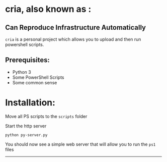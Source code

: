 # cria, also known as :
## Can Reproduce Infrastructure Automatically

`cria` is a personal project which allows you to upload and then run powershell scripts.

## Prerequisites:

- Python 3
- Some PowerShell Scripts
- Some common sense

# Installation: #

Move all PS scripts to the `scripts` folder

Start the http server 
```
python py-server.py
```

You should now see a simple web server that will allow you to run the `ps1` files


___